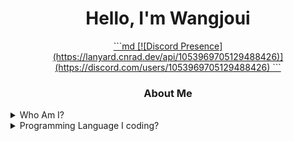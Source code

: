 <h1 align="center">Hello, I'm Wangjoui</h1>
<div align="center">
<a href="https://discord.com/users/1053969705129488426">
```md
[![Discord Presence](https://lanyard.cnrad.dev/api/1053969705129488426)](https://discord.com/users/1053969705129488426)
```

</a>
</div>

<h3 align="center">About Me</h3>

<details><summary>Who Am I?</summary>
  <p>

  - 🇻🇳 | I'm From Vietnam
  - 🎮 | I Really like to code and play simulator game like American Truck Simulator, Euro Truck Simulator 2, and i like cat :>
</p>
</details>
<details><summary>Programming Language I coding?</summary>

